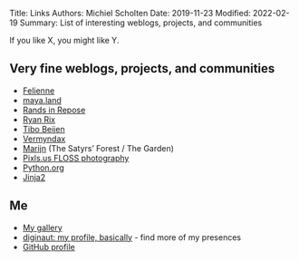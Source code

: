 Title: Links
Authors: Michiel Scholten
Date: 2019-11-23
Modified: 2022-02-19
Summary: List of interesting weblogs, projects, and communities

If you like X, you might like Y.

<h2 id="fine_people">Very fine weblogs, projects, and communities</h2>

<ul>
    <li><a href="https://www.felienne.com/">Felienne</a></li>
    <li><a href="https://maya.land/">maya.land</a></li>
    <li><a href="https://randsinrepose.com/">Rands in Repose</a></li>
    <li><a href="https://whatthefuck.computer/blog/">Ryan Rix</a></li>
    <li><a href="https://www.tibobeijen.nl/">Tibo Beijen</a></li>
    <li><a href="https://galaxycow.com/">Vermyndax</a></li>
    <li><a href="https://marijn.uk/">Marijn</a> (The Satyrs’ Forest / The Garden)</li>
    <li><a href="https://pixls.us/">Pixls.us FLOSS photography</a></li>
    <li><a href="https://python.org/">Python.org</a></li>
    <li><a href="https://jinja.palletsprojects.com/">Jinja2</a></li>
</ul>


<h2 id="myself">Me</h2>

<ul>
    <li><a href="https://shuttereye.org/">My gallery</a></li>
    <li><a href="https://diginaut.net/">diginaut: my profile, basically</a> - find more of my presences</li>
    <li><a href="https://github.com/aquatix">GitHub profile</a></li>
</ul>
